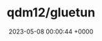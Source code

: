 ---
title: "qdm12/gluetun"
link: "https://github.com/qdm12/gluetun"
date: "2023-05-08 00:00:44 +0000"
description: "VPN client in a thin Docker container for multiple VPN providers, written in Go, and using OpenVPN or Wireguard, DNS over TLS, with a few proxy servers built-in."
category: "github"
---
